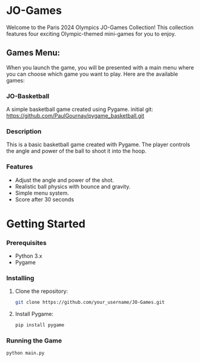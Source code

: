 # JO-Games

Welcome to the Paris 2024 Olympics JO-Games Collection! This collection features four exciting Olympic-themed mini-games for you to enjoy.

## Games Menu:

When you launch the game, you will be presented with a main menu where you can choose which game you want to play. Here are the available games:

### JO-Basketball
A simple basketball game created using Pygame.
initial git: https://github.com/PaulGournay/pygame_basketball.git
### Description
This is a basic basketball game created with Pygame. The player controls the angle and power of the ball to shoot it into the hoop.
### Features
- Adjust the angle and power of the shot.
- Realistic ball physics with bounce and gravity.
- Simple menu system.
- Score after 30 seconds


# Getting Started

### Prerequisites

- Python 3.x
- Pygame

### Installing

1. Clone the repository:

    ```bash
    git clone https://github.com/your_username/JO-Games.git
    ```

2. Install Pygame:

    ```bash
    pip install pygame
    ```

### Running the Game

```bash
python main.py

